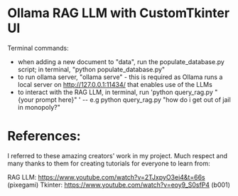 # Ollama RAG LLM with CustomTkinter UI

Terminal commands:

- when adding a new document to "data", run the populate_database.py script; in terminal, "python populate_database.py"
- to run ollama server, "ollama serve" - this is required as Ollama runs a local server on http://127.0.0.1:11434/ that enables use of the LLMs
- to interact with the RAG LLM, in terminal, run 'python query_rag.py "{your prompt here}" '
-- e.g python query_rag.py "how do i get out of jail in monopoly?"


# References:
I referred to these amazing creators' work in my project. Much respect and many thanks to them for creating tutorials for everyone to learn from:

RAG LLM: https://www.youtube.com/watch?v=2TJxpyO3ei4&t=66s (pixegami)
Tkinter: https://www.youtube.com/watch?v=eoy9_S0sfP4 (b001)